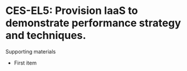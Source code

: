 # CES-EL5:  	Provision IaaS to demonstrate performance strategy and techniques.	 

Supporting materials

* First item